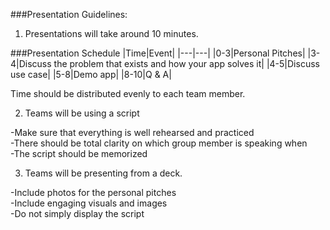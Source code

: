 ###Presentation Guidelines:

1) Presentations will take around 10 minutes.

###Presentation Schedule
|Time|Event|
|---|---|
|0-3|Personal Pitches|
|3-4|Discuss the problem that exists and how your app solves it|
|4-5|Discuss use case|
|5-8|Demo app|
|8-10|Q & A|

Time should be distributed evenly to each team member.



2) Teams will be using a script

-Make sure that everything is well rehearsed and practiced <br>
-There should be total clarity on which group member is speaking when <br>
-The script should be memorized <br>



3) Teams will be presenting from a deck.

-Include photos for the personal pitches <br>
-Include engaging visuals and images <br>
-Do not simply display the script <br>